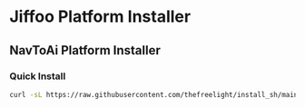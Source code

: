 # Jiffoo Platform Installer

## NavToAi Platform Installer
### Quick Install

```bash
curl -sL https://raw.githubusercontent.com/thefreelight/install_sh/main/install_navtoai.sh | bash
```
